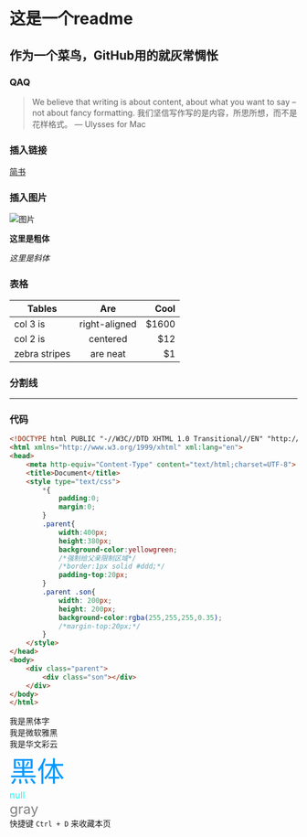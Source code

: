 这是一个readme
=========
作为一个菜鸟，GitHub用的就灰常惆怅
-----------------
### QAQ

>We believe that writing is about content, about what you want to say – not about fancy formatting. 
>我们坚信写作写的是内容，所思所想，而不是花样格式。
> — Ulysses for Mac

### 插入链接

[简书](http://www.jianshu.com/p/1e402922ee32/)

### 插入图片

![图片](https://b-ssl.duitang.com/uploads/item/201409/08/20140908111452_mWhkV.png)

**这里是粗体**

*这里是斜体*

### 表格

| Tables        | Are           | Cool  |
| ------------- |:-------------:| -----:|
| col 3 is      | right-aligned | $1600 |
| col 2 is      | centered      |   $12 |
| zebra stripes | are neat      |    $1 |

### 分割线
***
### 代码
``` html
<!DOCTYPE html PUBLIC "-//W3C//DTD XHTML 1.0 Transitional//EN" "http://www.w3.org/TR/xhtml1/DTD/xhtml1-transitional.dtd">
<html xmlns="http://www.w3.org/1999/xhtml" xml:lang="en">
<head>
    <meta http-equiv="Content-Type" content="text/html;charset=UTF-8">
    <title>Document</title>
    <style type="text/css">
        *{
            padding:0;
            margin:0;
        }
        .parent{
            width:400px;
            height:380px;
            background-color:yellowgreen;
            /*强制给父亲限制区域*/
            /*border:1px solid #ddd;*/
            padding-top:20px;
        }
        .parent .son{
            width: 200px;
            height: 200px;
            background-color:rgba(255,255,255,0.35);
            /*margin-top:20px;*/
        }
    </style>
</head>
<body>
    <div class="parent">
        <div class="son"></div>
    </div>
</body>
</html>
```
<font face="黑体">我是黑体字</font><br/>
<font face="微软雅黑">我是微软雅黑</font><br/>
<font face="STCAIYUN">我是华文彩云</font><br/>
<font color=#0099ff size=12 face="黑体">黑体</font><br/>
<font color=#00ffff size=3>null</font><br/>
<font color=gray size=5>gray</font><br/>
快捷键 `Ctrl + D` 来收藏本页

